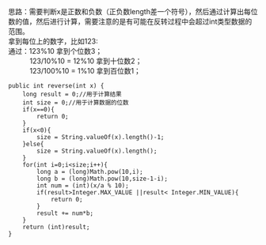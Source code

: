 思路：需要判断x是正数和负数（正负数length差一个符号），然后通过计算出每位数的值，然后进行计算，需要注意的是有可能在反转过程中会超过int类型数据的范围。</br>
拿到每位上的数字，比如123:</br>
通过：123%10 拿到个位数3；</br>
	&nbsp;&nbsp;&nbsp;&nbsp;&nbsp;&nbsp;&nbsp;&nbsp;&nbsp;&nbsp;&nbsp;123/10%10 = 12%10 拿到十位数2；</br>
		&nbsp;&nbsp;&nbsp;&nbsp;&nbsp;&nbsp;&nbsp;&nbsp;&nbsp;&nbsp;&nbsp;123/100%10 = 1%10 拿到百位数1；	

```
public int reverse(int x) {
	long result = 0;//用于计算结果
 	int size = 0;//用于计算数据的位数
    if(x==0){
        return 0;
    }
    if(x<0){
        size = String.valueOf(x).length()-1;
    }else{
        size = String.valueOf(x).length();
    }
    for(int i=0;i<size;i++){
        long a = (long)Math.pow(10,i);
        long b = (long)Math.pow(10,size-1-i);
        int num = (int)(x/a % 10);
        if(result>Integer.MAX_VALUE ||result< Integer.MIN_VALUE){
            return 0;
        }
        result += num*b;
    }
    return (int)result;
}
```
